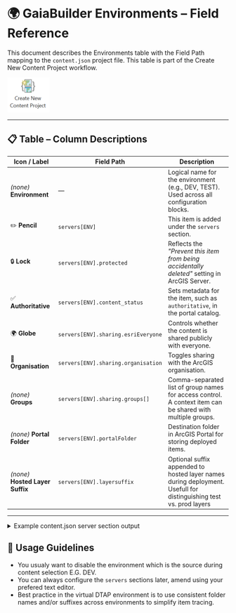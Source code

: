 # 🌍 GaiaBuilder Environments – Field Reference

This document describes the Environments table with the Field Path mapping to the `content.json` project file. This table is part of the Create New Content Project workflow.

![Create New Content Project](create_new_content_project.png)

---

## 📋 Table – Column Descriptions

| Icon / Label                      | Field Path                          | Description                                                                                 |
| --------------------------------- | ----------------------------------- | ------------------------------------------------------------------------------------------- |
| *(none)* **Environment**          | —                                   | Logical name for the environment (e.g., DEV, TEST). Used across all configuration blocks.   |
| ✏️ **Pencil**                     | `servers[ENV]`                      | This item is added under the `servers` section.            |
| 🔒 **Lock**                       | `servers[ENV].protected`            | Reflects the *"Prevent this item from being accidentally deleted"* setting in ArcGIS Server.|
| ✅ **Authoritative**              | `servers[ENV].content_status`       | Sets metadata for the item, such as `authoritative`, in the portal catalog.                 |
| 🌍 **Globe**                      | `servers[ENV].sharing.esriEveryone` | Controls whether the content is shared publicly with everyone.                              |
| 🏢 **Organisation**               | `servers[ENV].sharing.organisation` | Toggles sharing with the ArcGIS organisation.                                               |
| *(none)* **Groups**               | `servers[ENV].sharing.groups[]`     | Comma-separated list of group names for access control. A context item can be shared with multiple groups.                                    |
| *(none)* **Portal Folder**        | `servers[ENV].portalFolder`         | Destination folder in ArcGIS Portal for storing deployed items.                             |
| *(none)* **Hosted Layer Suffix**  | `servers[ENV].layersuffix`          | Optional suffix appended to hosted layer names during deployment. Usefull for distinguishing test vs. prod layers                           |

---

<Details><Summary>
Example content.json server section output
</Summary>

```json
{
  ...
  "servers": {
    "TEST": {
      "protected": "false",
      "rewrites": {},
      "portalLogo": null,
      "portalFolder": "test",
      "content_status": null,
      "sharing": {
        "esriEveryone": "false",
        "organization": "false",
        "groups": [
          "Demo TEST"
        ]
      },
      "layersuffix": ""
    },
    "ACC": {
      "protected": "false",
      "rewrites": {},
      "portalLogo": null,
      "portalFolder": "acc",
      "content_status": null,
      "sharing": {
        "esriEveryone": "false",
        "organization": "false",
        "groups": [
          "Demo ACC"
        ]
      },
      "layersuffix": ""
    },
    "PROD": {
      "protected": "true",
      "rewrites": {},
      "portalLogo": null,
      "portalFolder": "prod",
      "content_status": "authoritative",
      "sharing": {
        "esriEveryone": "false",
        "organization": "true",
        "groups": [
          "Demo PROD"
        ]
      },
      "layersuffix": ""
    }
  }
}
```
</Details>

## 🧭 Usage Guidelines

- You usualy want to disable the environment which is the source during content selection E.G. DEV.
- You can always configure the `servers` sections later, amend using your prefered text editor. 
- Best practice in the virtual DTAP environment is to use consistent folder names and/or suffixes across environments to simplify item tracing.


